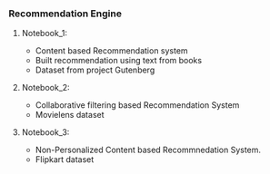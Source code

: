 ### Recommendation Engine

1. Notebook_1:
     - Content based Recommendation system
     - Built recommendation using text from books
     - Dataset from project Gutenberg

2. Notebook_2: 
     - Collaborative filtering based Recommendation System
     - Movielens dataset
    
3. Notebook_3:
     - Non-Personalized Content based Recommnedation System.
     - Flipkart dataset
